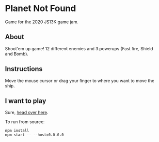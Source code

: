 # Planet Not Found

Game for the 2020 JS13K game jam.

## About

Shoot'em up game! 12 different enemies and 3 powerups (Fast fire, Shield and Bomb).

## Instructions

Move the mouse cursor or drag your finger to where you want to move the ship.

## I want to play

Sure, [head over here](https://joseprio.github.io/js13k-pnf/dist/index.html).

To run from source:

```
npm install
npm start -- --host=0.0.0.0
```
